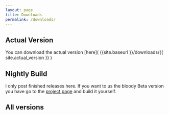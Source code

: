 ```yaml
---
layout: page
title: Downloads
permalink: /downloads/
---
```



## Actual Version

You can download the actual version [here]( {{site.baseurl }}/downloads/{{ site.actual_version }} )

## Nightly Build

I only post finished releases here. If you want to us the bloody Beta version you have go to the 
[project page](https://github.com/mrVanDalo/MIDI-Respons0r/tree/develop) and build it yourself.

## All versions

